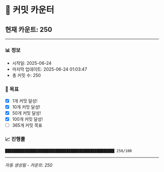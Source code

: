 # 🔢 커밋 카운터

## 현재 카운트: 250

---

### 📊 정보
- 시작일: 2025-06-24
- 마지막 업데이트: 2025-06-24 01:03:47
- 총 커밋 수: 250

### 🎯 목표
- [x] 1개 커밋 달성!
- [x] 10개 커밋 달성!
- [x] 50개 커밋 달성!
- [x] 100개 커밋 달성!
- [ ] 365개 커밋 목표

### 📈 진행률
```
██████████████████████████████████████████████████ 250/100
```

---
*자동 생성됨 - 카운트: 250*
